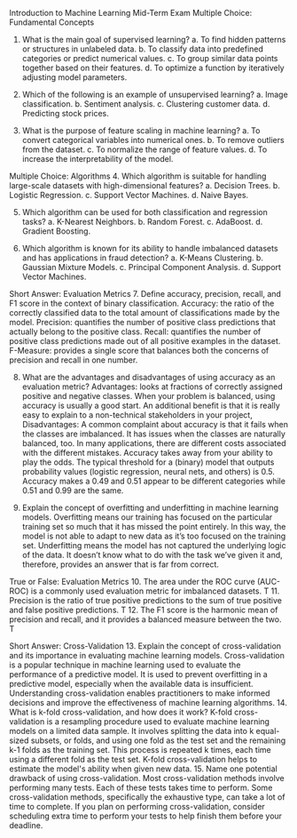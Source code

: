 Introduction to Machine Learning Mid-Term Exam
Multiple Choice: Fundamental Concepts
1. What is the main goal of supervised learning?
a.	To find hidden patterns or structures in unlabeled data.
b.	To classify data into predefined categories or predict numerical values.
c.	To group similar data points together based on their features.
d.	To optimize a function by iteratively adjusting model parameters.

2.  Which of the following is an example of unsupervised learning?
a.	Image classification.
b.	Sentiment analysis.
c.	Clustering customer data.
d.	Predicting stock prices.

3.  What is the purpose of feature scaling in machine learning?
a.	To convert categorical variables into numerical ones.
b.	To remove outliers from the dataset.
c.	To normalize the range of feature values.
d.	To increase the interpretability of the model.

Multiple Choice: Algorithms
4. Which algorithm is suitable for handling large-scale datasets with high-dimensional features?
a.	Decision Trees.
b.	Logistic Regression.
c.	Support Vector Machines.
d.	Naive Bayes.

5. Which algorithm can be used for both classification and regression tasks?
a.	K-Nearest Neighbors.
b.	Random Forest.
c.	AdaBoost.
d.	Gradient Boosting.

6. Which algorithm is known for its ability to handle imbalanced datasets and has applications in fraud detection?
a.	K-Means Clustering.
b.	Gaussian Mixture Models.
c.	Principal Component Analysis.
d.	Support Vector Machines.

Short Answer: Evaluation Metrics
7.  Define accuracy, precision, recall, and F1 score in the context of binary classification.
Accuracy: the ratio of the correctly classified data to the total amount of classifications made by the model.
Precision: quantifies the number of positive class predictions that actually belong to the positive class.
Recall: quantifies the number of positive class predictions made out of all positive examples in the dataset.
F-Measure: provides a single score that balances both the concerns of precision and recall in one number.

8. What are the advantages and disadvantages of using accuracy as an evaluation metric?
 Advantages: looks at fractions of correctly assigned positive and negative classes. When your problem is balanced, using accuracy is usually a good start. An additional benefit is that it is really easy to explain to a non-technical stakeholders in your project,
Disadvantages: A common complaint about accuracy is that it fails when the classes are imbalanced. It has issues when the classes are naturally balanced, too. In many applications, there are different costs associated with the different mistakes. Accuracy takes away from your ability to play the odds. The typical threshold for a (binary) model that outputs probability values (logistic regression, neural nets, and others) is 0.5. Accuracy makes a 0.49 and 0.51 appear to be different categories while 0.51 and 0.99 are the same. 

9. Explain the concept of overfitting and underfitting in machine learning models.
Overfitting means our training has focused on the particular training set so much that it has missed the point entirely. In this way, the model is not able to adapt to new data as it’s too focused on the training set.
Underfitting means the model has not captured the underlying logic of the data. It doesn’t know what to do with the task we’ve given it and, therefore, provides an answer that is far from correct.

True or False: Evaluation Metrics
10.  The area under the ROC curve (AUC-ROC) is a commonly used evaluation metric for imbalanced datasets. T
11. Precision is the ratio of true positive predictions to the sum of true positive and false positive predictions.  T
12. The F1 score is the harmonic mean of precision and recall, and it provides a balanced measure between the two.  T

Short Answer: Cross-Validation
13.  Explain the concept of cross-validation and its importance in evaluating machine learning models.
Cross-validation is a popular technique in machine learning used to evaluate the performance of a predictive model. It is used to prevent overfitting in a predictive model, especially when the available data is insufficient. Understanding cross-validation enables practitioners to make informed decisions and improve the effectiveness of machine learning algorithms.
14. What is k-fold cross-validation, and how does it work?
K-fold cross-validation is a resampling procedure used to evaluate machine learning models on a limited data sample. It involves splitting the data into k equal-sized subsets, or folds, and using one fold as the test set and the remaining k-1 folds as the training set. This process is repeated k times, each time using a different fold as the test set. K-fold cross-validation helps to estimate the model's ability when given new data.
15. Name one potential drawback of using cross-validation.
Most cross-validation methods involve performing many tests. Each of these tests takes time to perform. Some cross-validation methods, specifically the exhaustive type, can take a lot of time to complete. If you plan on performing cross-validation, consider scheduling extra time to perform your tests to help finish them before your deadline.
